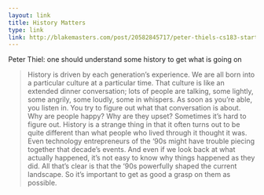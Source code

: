 ```yaml
---
layout: link
title: History Matters
type: link
link: http://blakemasters.com/post/20582845717/peter-thiels-cs183-startup-class-2-notes-essay
---
```


Peter Thiel: one should understand some history to get what is going on

> History is driven by each generation’s experience. We are all born into a particular culture at a particular time. That culture is like an extended dinner conversation; lots of people are talking, some lightly, some angrily, some loudly, some in whispers. As soon as you’re able, you listen in. You try to figure out what that conversation is about. Why are people happy? Why are they upset? Sometimes it’s hard to figure out.
History is a strange thing in that it often turns out to be quite different than what people who lived through it thought it was. Even technology entrepreneurs of the ‘90s might have trouble piecing together that decade’s events. And even if we look back at what actually happened, it’s not easy to know why things happened as they did. All that’s clear is that the ‘90s powerfully shaped the current landscape. So it’s important to get as good a grasp on them as possible.
